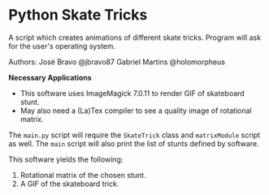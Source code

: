 
# Python Skate Tricks

A script which creates animations of different skate tricks. Program will ask for the user's operating system.

Authors:
José Bravo @jbravo87
Gabriel Martins @holomorpheus

__Necessary Applications__

- This software uses ImageMagick 7.0.11 to render GIF of skateboard stunt.
- May also need a (La)Tex compiler to see a quality image of rotational matrix.

The `main.py` script will require the `SkateTrick` class and `matrixModule` script as well. The `main` script will also print the list of stunts defined by software.

This software yields the following:

1. Rotational matrix of the chosen stunt.
2. A GIF of the skateboard trick.
